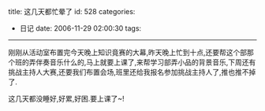 title: 这几天都忙晕了
id: 528
categories:
  - 日记
date: 2006-11-29 02:00:30
tags:
---

刚刚从活动室布置完今天晚上知识竟赛的大幕,昨天晚上忙到十点,还要帮这个部那个班的弄伴奏音乐什么的,马上就要上课了,来帮学习部弄小品的背景音乐,下周还有挑战主持人大赛,还要我们布置会场,班里还给我报名参加挑战主持人了,推也推不掉了.

这几天都没睡好,好累,好困.要上课了~!